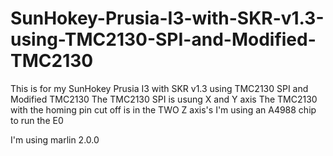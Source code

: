 # SunHokey-Prusia-I3-with-SKR-v1.3-using-TMC2130-SPI-and-Modified-TMC2130

This is for my SunHokey Prusia I3 with SKR v1.3 using TMC2130 SPI and Modified TMC2130
The TMC2130 SPI is usung X and Y axis
The TMC2130 with the homing pin cut off is in the TWO Z axis's
I'm using an A4988 chip to run the E0 

I'm using marlin 2.0.0
